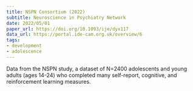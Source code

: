 ```yaml
---
title: NSPN Consortium (2022)
subtitle: Neuroscience in Psychiatry Network
date: 2022/05/01
paper_url: https://doi.org/10.1093/ije/dyx117
data_url: https://portal.ide-cam.org.uk/overview/6
tags:
- development
- adolescence
---
```


Data from the NSPN study, a dataset of N=2400 adolescents and young adults (ages 14-24) who completed many self-report, cognitive, and reinforcement learning measures.
